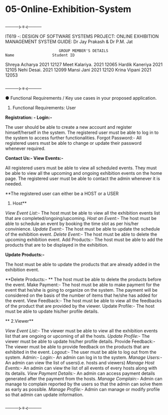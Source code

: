 # 05-Online-Exhibition-System
                                                                  
                                                                  ──────⊱⁜⊰──────
                                                                  
IT619 -: DESIGN OF SOFTWARE SYSTEMS PROJECT: ONLINE EXHIBITION MANAGEMENT SYSTEM GUIDE: Dr Jay Prakash & Dr P.M. Jat
                            
                            GROUP MEMBER'S DETAILS
    Name                 Student ID
Shreya Acharya           2021 12127
Meet Kalariya.           2021 12065
Hardik Kaneriya          2021 12105
Nehi Desai.              2021 12099
Mansi Jani               2021 12120
Krina Vipani             2021 12053
                                                                  
                                                                  
                                                                  ──────⊱⁜⊰──────

 ● Functional Requirements / Key use cases in your proposed application.
1. Functional Requirements: User

**Registration: -
Login:-**

The user should be able to create a new account and register himself/herself in the system.
The registered user must be able to log in to the system to access further functionalities.
Forgot Password:-
All registered users must be able to change or update their password whenever required.

**Contact Us:-
View Events:-**

All registered users must be able to view all scheduled events. They must be able to view all the upcoming and ongoing exhibition events on the home page.
The registered user must be able to contact the admin whenever it is needed.

**The registered user can either be a HOST or a USER

1. Host**

_View Event List:_- The host must be able to view all the exhibition events list that
are completed/ongoing/upcoming.
_Host an Event:_- The host must be able to schedule an event by booking the time slot as per his/her convinience.
_Update Event:_- The host must be able to update the schedule of the exhibition event.
_Delete Event:_- The host must be able to delete the upcoming exhibition event. Add Products:- The host must be able to add the products that are to be displayed in the exhibition.

**Update Products:-** 

The host must be able to update the products that are already added in the exhibition event.

**Delete Products:- ** 
The host must be able to delete the products before the event.
Make Payment:- The host must be able to make payment for the event that he/she is going to organize on the system. The payment will be considered on the basis of the number of items that he/she has added for the event.
View Feedback:- The host must be able to view all the feedbacks of the product that are provided by the viewer.
Update Profile:- The host must be able to update his/her profile details.

** 2.Viewer**

_View Event List:_- The viewer must be able to view all the exhibition events list that are ongoing or upcoming of all the hosts.
_Update Profile:_- The viewer must be able to update his/her profile details.
Provide Feedback:- The viewer must be able to provide feedback on the products that are exhibited in the event.
_Logout:_- The user must be able to log out from the system. Admin:-
_Login:_- An admin can log in to the system.
_Manage Users:_- An admin can view the list of users(i.e. hosts and viewers)
_Manage Host Events:_- An admin can view the list of all events of every hosts along with its details.
_View Payment Details:_- An admin can access payment details generated after the payment from the hosts.
_Manage Complain:_- Admin can manage to complain reported by the users so that the admin can solve them as early as possible.
_Manage Profile:_- Admin can manage or modify profile so that admin can update information.

 
                                                                      ──────⊱⁜⊰──────

